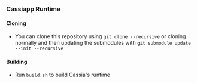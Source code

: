 ### Cassiapp Runtime

#### Cloning
* You can clone this repository using `git clone --recursive` or cloning normally and then updating the submodules with `git submodule update --init --recursive`

#### Building
* Run `build.sh` to build Cassia's runtime